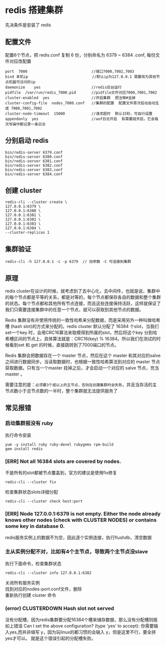 # redis 搭建集群

先决条件是安装了 redis

## 配置文件
配置6个节点，把 redis.conf 复制 6 份，分别命名为 6379 ~ 6384 .conf, 每份文件对应改配置

```shell
port  7000                             //端口7000,7002,7003        
bind 本机ip                             //默认ip为127.0.0.1 需要改为其他节点机器可访问的ip
daemonize    yes                       //redis后台运行
pidfile  /var/run/redis_7000.pid       //pidfile文件对应7000,7001,7002
cluster-enabled  yes                   //开启集群  把注释#去掉
cluster-config-file  nodes_7000.conf   //集群的配置  配置文件首次启动自动生成 7000,7001,7002
cluster-node-timeout  15000            //请求超时  默认15秒，可自行设置
appendonly  yes                        //aof日志开启  有需要就开启，它会每次写操作都记录一条日志　
```

## 分别启动 redis
```shell
bin/redis-server 6379.conf
bin/redis-server 6380.conf
bin/redis-server 6381.conf
bin/redis-server 6382.conf
bin/redis-server 6383.conf
bin/redis-server 6384.conf
```

## 创建 cluster
```shell
redis-cli --cluster create \
127.0.0.1:6379 \
127.0.0.1:6380 \
127.0.0.1:6381 \
127.0.0.1:6382 \
127.0.0.1:6383 \
127.0.0.1:6384 \
--cluster-replicas 1
```

## 集群验证
```shell
redis-cli -h 127.0.0.1 -c -p 6379  // 加参数 -C 可连接到集群
```


## 原理
redis cluster在设计的时候，就考虑到了去中心化，去中间件，也就是说，集群中的每个节点都是平等的关系，都是对等的，每个节点都保存各自的数据和整个集群的状态。每个节点都和其他所有节点连接，而且这些连接保持活跃，这样就保证了我们只需要连接集群中的任意一个节点，就可以获取到其他节点的数据。

Redis 集群没有并使用传统的一致性哈希来分配数据，而是采用另外一种叫做哈希槽 (hash slot)的方式来分配的。redis cluster 默认分配了 16384 个slot，当我们set一个key 时，会用CRC16算法来取模得到所属的slot，然后将这个key 分到哈希槽区间的节点上，具体算法就是：CRC16(key) % 16384。所以我们在测试的时候看到set 和 get 的时候，直接跳转到了7000端口的节点。

Redis 集群会把数据存在一个 master 节点，然后在这个 master 和其对应的salve 之间进行数据同步。当读取数据时，也根据一致性哈希算法到对应的 master 节点获取数据。只有当一个master 挂掉之后，才会启动一个对应的 salve 节点，充当 master 。

需要注意的是：`必须要3个或以上的主节点，否则在创建集群时会失败`，并且当存活的主节点数小于总节点数的一半时，整个集群就无法提供服务了


## 常见报错

### 启动集群报没有 ruby
执行命令安装
```shell
yum -y install ruby ruby-devel rubygems rpm-build
gem install redis
```

### [ERR] Not all 16384 slots are covered by nodes.
不是所有的slot都被节点覆盖到，官方的建议是使用fix修复
```shell
redis-cli --cluster fix
```
检查集群状态slots详细分配

```shell
redis-cli --cluster check host:port
```

### [ERR] Node 127.0.0.1:6379 is not empty. Either the node already knows other nodes (check with CLUSTER NODES) or contains some key in database 0.
redis服务实例上的数据不为空，因此逐个实例连接，执行flushdb，清空数据

### 主从实例分配不对，比如有4个主节点，导致两个主节点没slave
执行下面命令，检查集群状态
```shell
redis-cli --cluster info 127.0.0.1:6382
```
关闭所有服务实例  
找到对应的nodes-port.conf文件，删除  
重新执行创建 cluster 命令

### (error) CLUSTERDOWN Hash slot not served
没有分配槽，因为redis集群要分配16384个槽来储存数据，那么没有分配槽则报如上错误
Can I set the above configuration? (type 'yes' to accept): 
你需要输入yes,而并非缩写 y，因为玩linux的都习惯的会输入 y，但是这里不行，要全拼yes才可以。
就是这个错误引起的分配槽失败。

